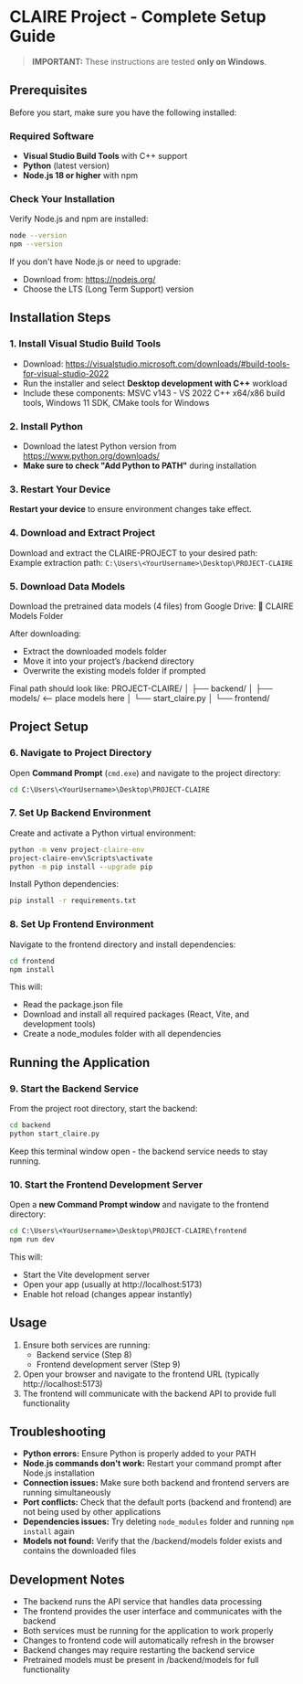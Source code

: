 # CLAIRE Project - Complete Setup Guide
> **IMPORTANT:** These instructions are tested **only on Windows**.

## Prerequisites
Before you start, make sure you have the following installed:

### Required Software
- **Visual Studio Build Tools** with C++ support
- **Python** (latest version)
- **Node.js 18 or higher** with npm

### Check Your Installation
Verify Node.js and npm are installed:
```bash
node --version
npm --version
```

If you don't have Node.js or need to upgrade:
- Download from: https://nodejs.org/
- Choose the LTS (Long Term Support) version

## Installation Steps

### 1. Install Visual Studio Build Tools
- Download: https://visualstudio.microsoft.com/downloads/#build-tools-for-visual-studio-2022  
- Run the installer and select **Desktop development with C++** workload  
- Include these components: MSVC v143 - VS 2022 C++ x64/x86 build tools, Windows 11 SDK, CMake tools for Windows

### 2. Install Python
- Download the latest Python version from https://www.python.org/downloads/  
- **Make sure to check "Add Python to PATH"** during installation

### 3. Restart Your Device
**Restart your device** to ensure environment changes take effect.

### 4. Download and Extract Project
Download and extract the CLAIRE-PROJECT to your desired path:  
Example extraction path: `C:\Users\<YourUsername>\Desktop\PROJECT-CLAIRE`

### 5. Download Data Models
Download the pretrained data models (4 files) from Google Drive:
📂 CLAIRE Models Folder

After downloading:
   - Extract the downloaded models folder
   - Move it into your project’s /backend directory
   - Overwrite the existing models folder if prompted

Final path should look like:
   PROJECT-CLAIRE/
   │
   ├── backend/
   │   ├── models/   <-- place models here
   │   └── start_claire.py
   │
   └── frontend/



## Project Setup

### 6. Navigate to Project Directory
Open **Command Prompt** (`cmd.exe`) and navigate to the project directory:
```cmd
cd C:\Users\<YourUsername>\Desktop\PROJECT-CLAIRE
```

### 7. Set Up Backend Environment
Create and activate a Python virtual environment:
```cmd
python -m venv project-claire-env
project-claire-env\Scripts\activate
python -m pip install --upgrade pip
```

Install Python dependencies:
```cmd
pip install -r requirements.txt
```

### 8. Set Up Frontend Environment
Navigate to the frontend directory and install dependencies:
```cmd
cd frontend
npm install
```

This will:
- Read the package.json file
- Download and install all required packages (React, Vite, and development tools)
- Create a node_modules folder with all dependencies

## Running the Application

### 9. Start the Backend Service
From the project root directory, start the backend:
```cmd
cd backend
python start_claire.py
```
Keep this terminal window open - the backend service needs to stay running.

### 10. Start the Frontend Development Server
Open a **new Command Prompt window** and navigate to the frontend directory:
```cmd
cd C:\Users\<YourUsername>\Desktop\PROJECT-CLAIRE\frontend
npm run dev
```

This will:
- Start the Vite development server
- Open your app (usually at http://localhost:5173)
- Enable hot reload (changes appear instantly)


## Usage
1. Ensure both services are running:
   - Backend service (Step 8)
   - Frontend development server (Step 9)
2. Open your browser and navigate to the frontend URL (typically http://localhost:5173)
3. The frontend will communicate with the backend API to provide full functionality

## Troubleshooting
- **Python errors:** Ensure Python is properly added to your PATH
- **Node.js commands don't work:** Restart your command prompt after Node.js installation
- **Connection issues:** Make sure both backend and frontend servers are running simultaneously
- **Port conflicts:** Check that the default ports (backend and frontend) are not being used by other applications
- **Dependencies issues:** Try deleting `node_modules` folder and running `npm install` again
- **Models not found:** Verify that the /backend/models folder exists and contains the downloaded files

## Development Notes
- The backend runs the API service that handles data processing
- The frontend provides the user interface and communicates with the backend
- Both services must be running for the application to work properly
- Changes to frontend code will automatically refresh in the browser
- Backend changes may require restarting the backend service
- Pretrained models must be present in /backend/models for full functionality



